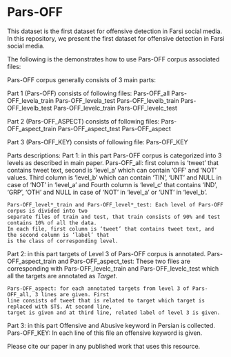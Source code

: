 # Pars-OFF
This dataset is the first dataset for offensive detection in Farsi social media.
In this repository, we present the first dataset for offensive detection in Farsi social media.

The following is the demonstrates how to use Pars-OFF corpus associated files:

Pars-OFF corpus generally consists of 3 main parts:

Part 1 (Pars-OFF) consists of following files:
	Pars-OFF_all
	Pars-OFF_levela_train
	Pars-OFF_levela_test
	Pars-OFF_levelb_train
	Pars-OFF_levelb_test
	Pars-OFF_levelc_train
	Pars-OFF_levelc_test

Part 2 (Pars-OFF_ASPECT) consists of following files:
	Pars-OFF_aspect_train
	Pars-OFF_aspect_test
	Pars-OFF_aspect

Part 3 (Pars-OFF_KEY) consists of following file:
	Pars-OFF_KEY


Parts descriptions:
Part 1: in this part Pars-OFF corpus is categorized into 3 levels as described in main paper.
	Pars-OFF_all: first column is ‘tweet’ that contains tweet text, second is ‘level_a’ which can contain
	‘OFF’ and ‘NOT’ values. Third column is ‘level_b’ which can contain ‘TIN’, ‘UNT’ and NULL in case of 
	‘NOT’ in ‘level_a’ and Fourth column is ‘level_c’ that contains ‘IND’, ‘GRP’, ‘OTH’ and NULL in case of
	‘NOT’ in ‘level_a’ or ‘UNT’ in ‘level_b’.
	
	Pars-OFF_level*_train and Pars-OFF_level*_test: Each level of Pars-OFF corpus is divided into two 
	separate files of train and test, that train consists of 90% and test contains 10% of all the data.
	In each file, first column is ‘tweet’ that contains tweet text, and the second column is ‘label’ that 
	is the class of corresponding level.

Part 2: in this part targets of Level 3 of Pars-OFF corpus is  annotated. 
	Pars-OFF_aspect_train and Pars-OFF_aspect_test: These two files are corresponding with 
	Pars-OFF_levelc_train and Pars-OFF_levelc_test which all the targets are annotated as $Target$.
	
	Pars-OFF_aspect: for each annotated targets from level 3 of Pars-OFF_all, 3 lines are given. First 
	line consists of tweet that is related to target which target is replaced with $T$. At second line, 
	target is given and at third line, related label of level 3 is given.

Part 3: in this part Offensive and Abusive keyword in Persian is collected.
	Pars-OFF_KEY: In each line of this file an offensive keyword is given.

Please cite our paper in any published work that uses this resource.

